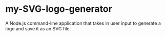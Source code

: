 # my-SVG-logo-generator
A Node.js command-line application that takes in user input to generate a logo and save it as an SVG file.
